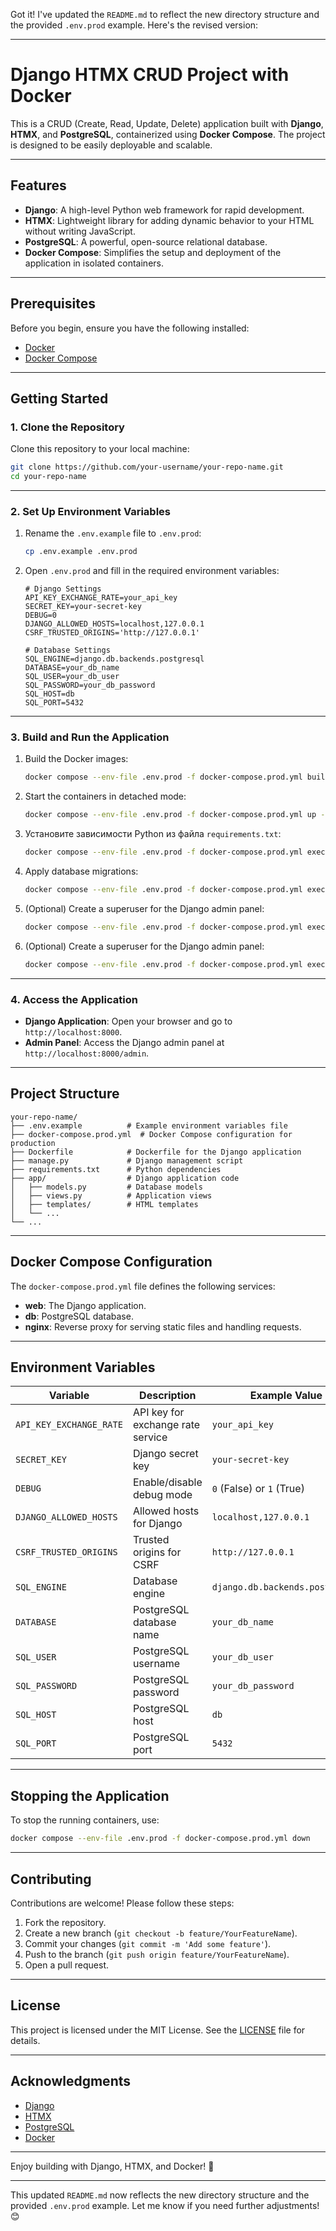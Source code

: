 Got it! I've updated the `README.md` to reflect the new directory structure and the provided `.env.prod` example. Here's the revised version:

---

# Django HTMX CRUD Project with Docker

This is a CRUD (Create, Read, Update, Delete) application built with **Django**, **HTMX**, and **PostgreSQL**, containerized using **Docker Compose**. The project is designed to be easily deployable and scalable.

---

## Features

- **Django**: A high-level Python web framework for rapid development.
- **HTMX**: Lightweight library for adding dynamic behavior to your HTML without writing JavaScript.
- **PostgreSQL**: A powerful, open-source relational database.
- **Docker Compose**: Simplifies the setup and deployment of the application in isolated containers.

---

## Prerequisites

Before you begin, ensure you have the following installed:

- [Docker](https://docs.docker.com/get-docker/)
- [Docker Compose](https://docs.docker.com/compose/install/)

---

## Getting Started

### 1. Clone the Repository

Clone this repository to your local machine:

```bash
git clone https://github.com/your-username/your-repo-name.git
cd your-repo-name
```

---

### 2. Set Up Environment Variables

1. Rename the `.env.example` file to `.env.prod`:
   ```bash
   cp .env.example .env.prod
   ```

2. Open `.env.prod` and fill in the required environment variables:
   ```plaintext
   # Django Settings
   API_KEY_EXCHANGE_RATE=your_api_key
   SECRET_KEY=your-secret-key
   DEBUG=0
   DJANGO_ALLOWED_HOSTS=localhost,127.0.0.1
   CSRF_TRUSTED_ORIGINS='http://127.0.0.1'

   # Database Settings
   SQL_ENGINE=django.db.backends.postgresql
   DATABASE=your_db_name
   SQL_USER=your_db_user
   SQL_PASSWORD=your_db_password
   SQL_HOST=db
   SQL_PORT=5432
   ```

---

### 3. Build and Run the Application

1. Build the Docker images:
   ```bash
   docker compose --env-file .env.prod -f docker-compose.prod.yml build
   ```
2. Start the containers in detached mode:
   ```bash
   docker compose --env-file .env.prod -f docker-compose.prod.yml up -d
   ```
3. Установите зависимости Python из файла `requirements.txt`:
   ```bash
   docker compose --env-file .env.prod -f docker-compose.prod.yml exec web pip install -r requirements.txt
   ```
4. Apply database migrations:
   ```bash
   docker compose --env-file .env.prod -f docker-compose.prod.yml exec web python manage.py migrate
   ```
5. (Optional) Create a superuser for the Django admin panel:
   ```bash
   docker compose --env-file .env.prod -f docker-compose.prod.yml exec web python manage.py collectstatic
   ```
6. (Optional) Create a superuser for the Django admin panel:
   ```bash
   docker compose --env-file .env.prod -f docker-compose.prod.yml exec web python manage.py createsuperuser
   ```

---

### 4. Access the Application

- **Django Application**: Open your browser and go to `http://localhost:8000`.
- **Admin Panel**: Access the Django admin panel at `http://localhost:8000/admin`.

---

## Project Structure

```
your-repo-name/
├── .env.example          # Example environment variables file
├── docker-compose.prod.yml  # Docker Compose configuration for production
├── Dockerfile            # Dockerfile for the Django application
├── manage.py             # Django management script
├── requirements.txt      # Python dependencies
├── app/                  # Django application code
│   ├── models.py         # Database models
│   ├── views.py          # Application views
│   ├── templates/        # HTML templates
│   └── ...
└── ...
```

---

## Docker Compose Configuration

The `docker-compose.prod.yml` file defines the following services:

- **web**: The Django application.
- **db**: PostgreSQL database.
- **nginx**: Reverse proxy for serving static files and handling requests.

---

## Environment Variables

| Variable                | Description                          | Example Value          |
|-------------------------|--------------------------------------|------------------------|
| `API_KEY_EXCHANGE_RATE` | API key for exchange rate service    | `your_api_key`         |
| `SECRET_KEY`            | Django secret key                   | `your-secret-key`      |
| `DEBUG`                 | Enable/disable debug mode           | `0` (False) or `1` (True) |
| `DJANGO_ALLOWED_HOSTS`  | Allowed hosts for Django            | `localhost,127.0.0.1`  |
| `CSRF_TRUSTED_ORIGINS`  | Trusted origins for CSRF            | `http://127.0.0.1`     |
| `SQL_ENGINE`            | Database engine                     | `django.db.backends.postgresql` |
| `DATABASE`              | PostgreSQL database name            | `your_db_name`         |
| `SQL_USER`              | PostgreSQL username                 | `your_db_user`         |
| `SQL_PASSWORD`          | PostgreSQL password                 | `your_db_password`     |
| `SQL_HOST`              | PostgreSQL host                     | `db`                   |
| `SQL_PORT`              | PostgreSQL port                     | `5432`                 |

---

## Stopping the Application

To stop the running containers, use:

```bash
docker compose --env-file .env.prod -f docker-compose.prod.yml down
```

---

## Contributing

Contributions are welcome! Please follow these steps:

1. Fork the repository.
2. Create a new branch (`git checkout -b feature/YourFeatureName`).
3. Commit your changes (`git commit -m 'Add some feature'`).
4. Push to the branch (`git push origin feature/YourFeatureName`).
5. Open a pull request.

---

## License

This project is licensed under the MIT License. See the [LICENSE](LICENSE) file for details.

---

## Acknowledgments

- [Django](https://www.djangoproject.com/)
- [HTMX](https://htmx.org/)
- [PostgreSQL](https://www.postgresql.org/)
- [Docker](https://www.docker.com/)

---

Enjoy building with Django, HTMX, and Docker! 🚀

---

This updated `README.md` now reflects the new directory structure and the provided `.env.prod` example. Let me know if you need further adjustments! 😊
